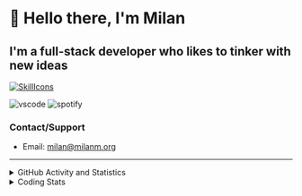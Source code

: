 # 👋 Hello there, I'm Milan
## I'm a full-stack developer who likes to tinker with new ideas
[![SkillIcons](https://skillicons.dev/icons?i=js,ts,nextjs,tailwind,html,go,bash,git,nginx,prisma,kubernetes,docker,linux)](https://skillicons.dev)

![vscode](https://nocache.advaith.workers.dev?url=https://img.shields.io/endpoint?url=https://dev.discordprofiles.me/api/badge/vscode/423203831971708958)
![spotify](https://nocache.advaith.workers.dev?url=https://img.shields.io/endpoint?url=https://dev.discordprofiles.me/api/badge/spotify/423203831971708958)

### Contact/Support

- Email: [milan@milanm.org](mailto:milan@milanm.org)
 
---
 
<details>
  <summary>GitHub Activity and Statistics</summary>
  <img src="/github-metrics.svg" />
</details>
<details>
  <summary>Coding Stats</summary>
  <!--START_SECTION:waka-->

```txt
TypeScript   19 hrs 56 mins  ██████████████████░░░░░░░   72.48 %
JSON         2 hrs           █▓░░░░░░░░░░░░░░░░░░░░░░░   07.31 %
YAML         1 hr 24 mins    █▒░░░░░░░░░░░░░░░░░░░░░░░   05.12 %
Markdown     59 mins         █░░░░░░░░░░░░░░░░░░░░░░░░   03.63 %
Bash         54 mins         ▓░░░░░░░░░░░░░░░░░░░░░░░░   03.29 %
```

<!--END_SECTION:waka-->
</details>
